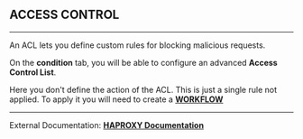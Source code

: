 ## ACCESS CONTROL

---

An ACL lets you define custom rules for blocking malicious requests.


On the **condition** tab, you will be able to configure an advanced **Access Control List**.

Here you don't define the action of the ACL. This is just a single rule not applied. To apply it you will need to create a **[WORKFLOW](/workflow)**


---
External Documentation: **[HAPROXY Documentation](https://www.haproxy.com/documentation/hapee/latest/onepage/#7)**